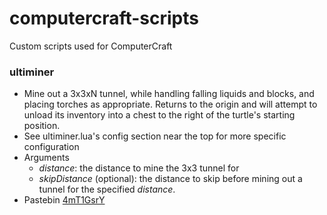 # computercraft-scripts
Custom scripts used for ComputerCraft

### ultiminer
- Mine out a 3x3xN tunnel, while handling falling liquids and blocks, and placing torches as appropriate. Returns to the origin and will attempt to unload its inventory into a chest to the right of the turtle's starting position.
- See ultiminer.lua's config section near the top for more specific configuration
- Arguments
  - *distance*: the distance to mine the 3x3 tunnel for
  - *skipDistance* (optional): the distance to skip before mining out a tunnel for the specified *distance*.
- Pastebin [4mT1GsrY](https://pastebin.com/4mT1GsrY)
